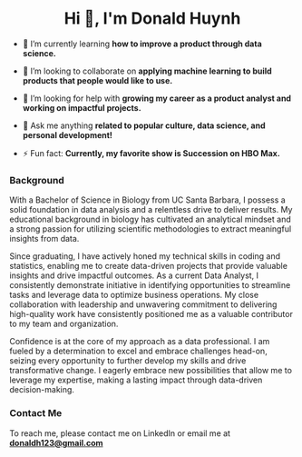 <h1 align="center">Hi 👋, I'm Donald Huynh</h1>

- 🌱 I’m currently learning **how to improve a product through data science.**

- 👯 I’m looking to collaborate on **applying machine learning to build products that people would like to use.**

- 🤝 I’m looking for help with **growing my career as a product analyst and working on impactful projects.**

- 💬 Ask me anything **related to popular culture, data science, and personal development!**

- ⚡ Fun fact: **Currently, my favorite show is Succession on HBO Max.**

### Background 

With a Bachelor of Science in Biology from UC Santa Barbara, I possess a solid foundation in data analysis and a relentless drive to deliver results. My educational background in biology has cultivated an analytical mindset and a strong passion for utilizing scientific methodologies to extract meaningful insights from data.

Since graduating, I have actively honed my technical skills in coding and statistics, enabling me to create data-driven projects that provide valuable insights and drive impactful outcomes. As a current Data Analyst, I consistently demonstrate initiative in identifying opportunities to streamline tasks and leverage data to optimize business operations. My close collaboration with leadership and unwavering commitment to delivering high-quality work have consistently positioned me as a valuable contributor to my team and organization.

Confidence is at the core of my approach as a data professional. I am fueled by a determination to excel and embrace challenges head-on, seizing every opportunity to further develop my skills and drive transformative change. I eagerly embrace new possibilities that allow me to leverage my expertise, making a lasting impact through data-driven decision-making.
### Contact Me

To reach me, please contact me on LinkedIn or email me at **donaldh123@gmail.com**


<p align="left">
</p>

